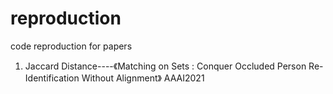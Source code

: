 # reproduction
code reproduction for papers
1. Jaccard Distance----《Matching on Sets : Conquer Occluded Person Re-Identification Without Alignment》 AAAI2021
